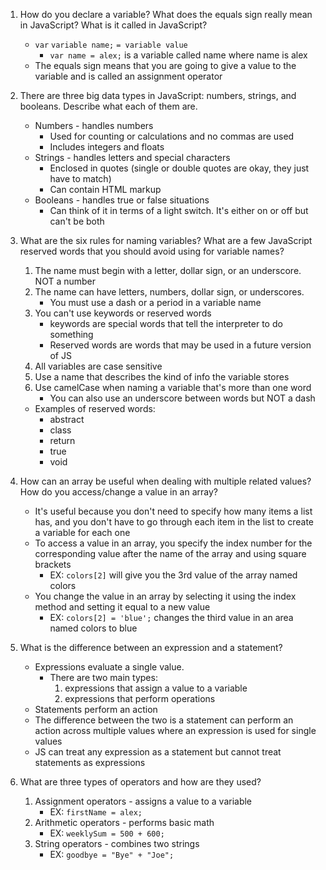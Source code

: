 1. How do you declare a variable? What does the equals sign really mean in JavaScript? What is it called in JavaScript?
    * `var` `variable name;` `= variable value`
      * `var name = alex;` is a variable called name where name is alex
    * The equals sign means that you are going to give a value to the variable and is called an assignment operator

2. There are three big data types in JavaScript: numbers, strings, and booleans. Describe what each of them are.
    * Numbers - handles numbers
      * Used for counting or calculations and no commas are used
      * Includes integers and floats
    * Strings - handles letters and special characters
      * Enclosed in quotes (single or double quotes are okay, they just have to match)
      * Can contain HTML markup  
    * Booleans - handles true or false situations
      * Can think of it in terms of a light switch. It's either on or off but can't be both

3. What are the six rules for naming variables? What are a few JavaScript reserved words that you should avoid using for variable names?
    1. The name must begin with a letter, dollar sign, or an underscore. NOT a number
    2. The name can have letters, numbers, dollar sign, or underscores.
        * You must use a dash or a period in a variable name
    3. You can't use keywords or reserved words
        * keywords are special words that tell the interpreter to do something
        * Reserved words are words that may be used in a future version of JS
    4. All variables are case sensitive
    5. Use a name that describes the kind of info the variable stores
    6. Use camelCase when naming a variable that's more than one word
        * You can also use an underscore between words but NOT a dash
    * Examples of reserved words:
        * abstract
        * class
        * return
        * true
        * void

4. How can an array be useful when dealing with multiple related values? How do you access/change a value in an array?
    * It's useful because you don't need to specify how many items a list has, and you don't have to go through each item in the list to create a variable for each one
    * To access a value in an array, you specify the index number for the corresponding value after the name of the array and using square brackets
        * EX: `colors[2]` will give you the 3rd value of the array named colors
    * You change the value in an array by selecting it using the index method and setting it equal to a new value
        * EX: `colors[2] = 'blue';` changes the third value in an area named colors to blue

5. What is the difference between an expression and a statement?
    * Expressions evaluate a single value.  
        * There are two main types:
            1. expressions that assign a value to a variable
            2. expressions that perform operations
    * Statements perform an action
    * The difference between the two is a statement can perform an action across multiple values where an expression is used for single values
    * JS can treat any expression as a statement but cannot treat statements as expressions

6. What are three types of operators and how are they used?
    1. Assignment operators - assigns a value to a variable
        * EX: `firstName = alex;`
    2. Arithmetic operators - performs basic math
        * EX: `weeklySum = 500 + 600;`
    3. String operators - combines two strings
        * EX: `goodbye = "Bye" + "Joe";`
